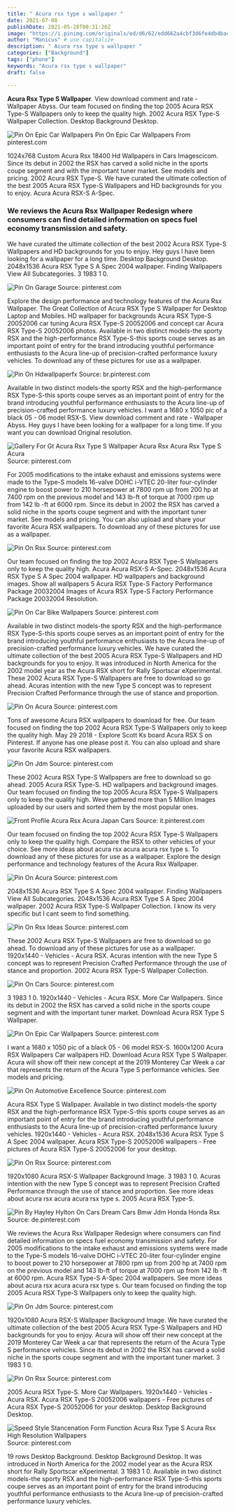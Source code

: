 ```yaml
---
title: " Acura rsx type s wallpaper "
date: 2021-07-08
publishDate: 2021-05-28T00:31:26Z
image: "https://i.pinimg.com/originals/ed/d6/62/edd662a4cbf3d6fe4db4ba4634390afa.jpg"
author: "Manicus" # use capitalize
description: " Acura rsx type s wallpaper "
categories: ["Background"]
tags: ["phone"]
keywords: "Acura rsx type s wallpaper"
draft: false

---
```



**Acura Rsx Type S Wallpaper**. View download comment and rate - Wallpaper Abyss. Our team focused on finding the top 2005 Acura RSX Type-S Wallpapers only to keep the quality high. 2002 Acura RSX Type-S Wallpaper Collection. Desktop Background Desktop.

![Pin On Epic Car Wallpapers](https://i.pinimg.com/originals/f9/0a/d0/f90ad06ec16b83495ea4945a8cd6f137.jpg "Pin On Epic Car Wallpapers")
Pin On Epic Car Wallpapers From pinterest.com


1024x768 Custom Acura Rsx 18400 Hd Wallpapers in Cars Imagescicom. Since its debut in 2002 the RSX has carved a solid niche in the sports coupe segment and with the important tuner market. See models and pricing. 2002 Acura RSX Type-S. We have curated the ultimate collection of the best 2005 Acura RSX Type-S Wallpapers and HD backgrounds for you to enjoy. Acura Acura RSX-S A-Spec.

### We reviews the Acura Rsx Wallpaper Redesign where consumers can find detailed information on specs fuel economy transmission and safety.

We have curated the ultimate collection of the best 2002 Acura RSX Type-S Wallpapers and HD backgrounds for you to enjoy. Hey guys I have been looking for a wallpaper for a long time. Desktop Background Desktop. 2048x1536 Acura RSX Type S A Spec 2004 wallpaper. Finding Wallpapers View All Subcategories. 3 1983 1 0.


![Pin On Garage](https://i.pinimg.com/originals/62/9c/bf/629cbf77e0fcf9815ec1c8286ad830ed.jpg "Pin On Garage")
Source: pinterest.com

Explore the design performance and technology features of the Acura Rsx Wallpaper. The Great Collection of Acura RSX Type S Wallpaper for Desktop Laptop and Mobiles. HD wallpaper for backgrounds Acura RSX Type-S 20052006 car tuning Acura RSX Type-S 20052006 and concept car Acura RSX Type-S 20052006 photos. Available in two distinct models-the sporty RSX and the high-performance RSX Type-S-this sports coupe serves as an important point of entry for the brand introducing youthful performance enthusiasts to the Acura line-up of precision-crafted performance luxury vehicles. To download any of these pictures for use as a wallpaper.

![Pin On Hdwallpaperfx](https://i.pinimg.com/originals/58/a0/aa/58a0aa557ad4052ee6954e670b5e924b.jpg "Pin On Hdwallpaperfx")
Source: br.pinterest.com

Available in two distinct models-the sporty RSX and the high-performance RSX Type-S-this sports coupe serves as an important point of entry for the brand introducing youthful performance enthusiasts to the Acura line-up of precision-crafted performance luxury vehicles. I want a 1680 x 1050 pic of a black 05 - 06 model RSX-S. View download comment and rate - Wallpaper Abyss. Hey guys I have been looking for a wallpaper for a long time. If you want you can download Original resolution.

![Gallery For Gt Acura Rsx Type S Wallpaper Acura Rsx Acura Rsx Type S Acura](https://i.pinimg.com/originals/de/a0/86/dea086abb8c10e7de0be027ec289ceae.jpg "Gallery For Gt Acura Rsx Type S Wallpaper Acura Rsx Acura Rsx Type S Acura")
Source: pinterest.com

For 2005 modifications to the intake exhaust and emissions systems were made to the Type-S models 16-valve DOHC i-VTEC 20-liter four-cylinder engine to boost power to 210 horsepower at 7800 rpm up from 200 hp at 7400 rpm on the previous model and 143 lb-ft of torque at 7000 rpm up from 142 lb -ft at 6000 rpm. Since its debut in 2002 the RSX has carved a solid niche in the sports coupe segment and with the important tuner market. See models and pricing. You can also upload and share your favorite Acura RSX wallpapers. To download any of these pictures for use as a wallpaper.

![Pin On Rsx](https://i.pinimg.com/originals/36/6e/49/366e493b9afc6b71e9fc29bca91ff355.jpg "Pin On Rsx")
Source: pinterest.com

Our team focused on finding the top 2002 Acura RSX Type-S Wallpapers only to keep the quality high. Acura Acura RSX-S A-Spec. 2048x1536 Acura RSX Type S A Spec 2004 wallpaper. HD wallpapers and background images. Show all wallpapers 5 Acura RSX Type-S Factory Performance Package 20032004 Images of Acura RSX Type-S Factory Performance Package 20032004 Resolution.

![Pin On Car Bike Wallpapers](https://i.pinimg.com/originals/7c/07/6d/7c076d18f985e9c630fd61f7e82766e1.jpg "Pin On Car Bike Wallpapers")
Source: pinterest.com

Available in two distinct models-the sporty RSX and the high-performance RSX Type-S-this sports coupe serves as an important point of entry for the brand introducing youthful performance enthusiasts to the Acura line-up of precision-crafted performance luxury vehicles. We have curated the ultimate collection of the best 2005 Acura RSX Type-S Wallpapers and HD backgrounds for you to enjoy. It was introduced in North America for the 2002 model year as the Acura RSX short for Rally Sportscar eXperimental. These 2002 Acura RSX Type-S Wallpapers are free to download so go ahead. Acuras intention with the new Type S concept was to represent Precision Crafted Performance through the use of stance and proportion.

![Pin On Acura](https://i.pinimg.com/originals/15/04/5f/15045fad84f8c672e77a8bd1fb1e5430.jpg "Pin On Acura")
Source: pinterest.com

Tons of awesome Acura RSX wallpapers to download for free. Our team focused on finding the top 2002 Acura RSX Type-S Wallpapers only to keep the quality high. May 29 2018 - Explore Scott Ks board Acura RSX S on Pinterest. If anyone has one please post it. You can also upload and share your favorite Acura RSX wallpapers.

![Pin On Jdm](https://i.pinimg.com/originals/c5/3d/a9/c53da912a6693de702b6595e08473cef.jpg "Pin On Jdm")
Source: pinterest.com

These 2002 Acura RSX Type-S Wallpapers are free to download so go ahead. 2005 Acura RSX Type-S. HD wallpapers and background images. Our team focused on finding the top 2005 Acura RSX Type-S Wallpapers only to keep the quality high. Weve gathered more than 5 Million Images uploaded by our users and sorted them by the most popular ones.

![Front Profile Acura Rsx Acura Japan Cars](https://i.pinimg.com/originals/ae/62/a7/ae62a79e1b1dc5f108d39e47467148c4.jpg "Front Profile Acura Rsx Acura Japan Cars")
Source: it.pinterest.com

Our team focused on finding the top 2002 Acura RSX Type-S Wallpapers only to keep the quality high. Compare the RSX to other vehicles of your choice. See more ideas about acura rsx acura acura rsx type s. To download any of these pictures for use as a wallpaper. Explore the design performance and technology features of the Acura Rsx Wallpaper.

![Pin On Acura](https://i.pinimg.com/originals/81/61/44/81614408dab1d445980ec13b5c5952de.jpg "Pin On Acura")
Source: pinterest.com

2048x1536 Acura RSX Type S A Spec 2004 wallpaper. Finding Wallpapers View All Subcategories. 2048x1536 Acura RSX Type S A Spec 2004 wallpaper. 2002 Acura RSX Type-S Wallpaper Collection. I know its very specific but I cant seem to find something.

![Pin On Rsx Ideas](https://i.pinimg.com/originals/6b/e2/96/6be2966af452d25d3be3a89d960d9728.jpg "Pin On Rsx Ideas")
Source: pinterest.com

These 2002 Acura RSX Type-S Wallpapers are free to download so go ahead. To download any of these pictures for use as a wallpaper. 1920x1440 - Vehicles - Acura RSX. Acuras intention with the new Type S concept was to represent Precision Crafted Performance through the use of stance and proportion. 2002 Acura RSX Type-S Wallpaper Collection.

![Pin On Cars](https://i.pinimg.com/originals/27/2c/bf/272cbf8bdc67a55aa3de5eec715dd37d.jpg "Pin On Cars")
Source: pinterest.com

3 1983 1 0. 1920x1440 - Vehicles - Acura RSX. More Car Wallpapers. Since its debut in 2002 the RSX has carved a solid niche in the sports coupe segment and with the important tuner market. Download Acura RSX Type S Wallpaper.

![Pin On Epic Car Wallpapers](https://i.pinimg.com/originals/f9/0a/d0/f90ad06ec16b83495ea4945a8cd6f137.jpg "Pin On Epic Car Wallpapers")
Source: pinterest.com

I want a 1680 x 1050 pic of a black 05 - 06 model RSX-S. 1600x1200 Acura RSX Wallpapers Car wallpapers HD. Download Acura RSX Type S Wallpaper. Acura will show off their new concept at the 2019 Monterey Car Week a car that represents the return of the Acura Type S performance vehicles. See models and pricing.

![Pin On Automotive Excellence](https://i.pinimg.com/originals/f3/c6/fc/f3c6fc5af6071161b753fdfc76baa71c.jpg "Pin On Automotive Excellence")
Source: pinterest.com

Acura RSX Type S Wallpaper. Available in two distinct models-the sporty RSX and the high-performance RSX Type-S-this sports coupe serves as an important point of entry for the brand introducing youthful performance enthusiasts to the Acura line-up of precision-crafted performance luxury vehicles. 1920x1440 - Vehicles - Acura RSX. 2048x1536 Acura RSX Type S A Spec 2004 wallpaper. Acura RSX Type-S 20052006 wallpapers - Free pictures of Acura RSX Type-S 20052006 for your desktop.

![Pin On Rsx](https://i.pinimg.com/originals/7e/ec/c9/7eecc9e707e888044970b7d139731437.jpg "Pin On Rsx")
Source: pinterest.com

1920x1080 Acura RSX-S Wallpaper Background Image. 3 1983 1 0. Acuras intention with the new Type S concept was to represent Precision Crafted Performance through the use of stance and proportion. See more ideas about acura rsx acura acura rsx type s. 2005 Acura RSX Type-S.

![Pin By Hayley Hylton On Cars Dream Cars Bmw Jdm Honda Honda Rsx](https://i.pinimg.com/originals/7a/aa/32/7aaa32381f8197918362c44f6036bd4a.jpg "Pin By Hayley Hylton On Cars Dream Cars Bmw Jdm Honda Honda Rsx")
Source: de.pinterest.com

We reviews the Acura Rsx Wallpaper Redesign where consumers can find detailed information on specs fuel economy transmission and safety. For 2005 modifications to the intake exhaust and emissions systems were made to the Type-S models 16-valve DOHC i-VTEC 20-liter four-cylinder engine to boost power to 210 horsepower at 7800 rpm up from 200 hp at 7400 rpm on the previous model and 143 lb-ft of torque at 7000 rpm up from 142 lb -ft at 6000 rpm. Acura RSX Type-S A-Spec 2004 wallpapers. See more ideas about acura rsx acura acura rsx type s. Our team focused on finding the top 2005 Acura RSX Type-S Wallpapers only to keep the quality high.

![Pin On Jdm](https://i.pinimg.com/originals/11/6e/01/116e0123343dd138ab99369955071e10.jpg "Pin On Jdm")
Source: pinterest.com

1920x1080 Acura RSX-S Wallpaper Background Image. We have curated the ultimate collection of the best 2005 Acura RSX Type-S Wallpapers and HD backgrounds for you to enjoy. Acura will show off their new concept at the 2019 Monterey Car Week a car that represents the return of the Acura Type S performance vehicles. Since its debut in 2002 the RSX has carved a solid niche in the sports coupe segment and with the important tuner market. 3 1983 1 0.

![Pin On Rsx](https://i.pinimg.com/originals/90/b7/ab/90b7ab02ad00d66ce86a227a007d0803.jpg "Pin On Rsx")
Source: pinterest.com

2005 Acura RSX Type-S. More Car Wallpapers. 1920x1440 - Vehicles - Acura RSX. Acura RSX Type-S 20052006 wallpapers - Free pictures of Acura RSX Type-S 20052006 for your desktop. Desktop Background Desktop.

![Speed Style Stancenation Form Function Acura Rsx Type S Acura Rsx High Resolution Wallpapers](https://i.pinimg.com/originals/ed/d6/62/edd662a4cbf3d6fe4db4ba4634390afa.jpg "Speed Style Stancenation Form Function Acura Rsx Type S Acura Rsx High Resolution Wallpapers")
Source: pinterest.com

19 rows Desktop Background. Desktop Background Desktop. It was introduced in North America for the 2002 model year as the Acura RSX short for Rally Sportscar eXperimental. 3 1983 1 0. Available in two distinct models-the sporty RSX and the high-performance RSX Type-S-this sports coupe serves as an important point of entry for the brand introducing youthful performance enthusiasts to the Acura line-up of precision-crafted performance luxury vehicles.

